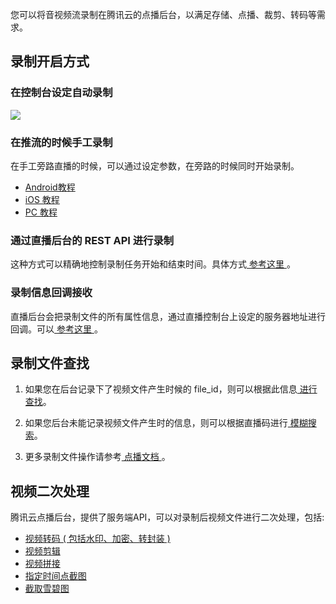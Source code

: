 您可以将音视频流录制在腾讯云的点播后台，以满足存储、点播、裁剪、转码等需求。

## 录制开启方式

### 在控制台设定自动录制

![](https://main.qcloudimg.com/raw/4c51d3cea6320be6c7a93b99b1196a40.png)

### 在推流的时候手工录制

在手工旁路直播的时候，可以通过设定参数，在旁路的时候同时开始录制。

- [ Android教程 ](/document/product/647/16911) 
- [ iOS 教程 ](/document/product/647/16912) 
- [ PC 教程 ](/document/product/647/16913) 

### 通过直播后台的 REST API 进行录制

这种方式可以精确地控制录制任务开始和结束时间。具体方式[ 参考这里 ](https://cloud.tencent.com/document/product/267/9567)。

### 录制信息回调接收

直播后台会把录制文件的所有属性信息，通过直播控制台上设定的服务器地址进行回调。可以[ 参考这里 ](https://cloud.tencent.com/document/product/267/5957)。

## 录制文件查找

1) 如果您在后台记录下了视频文件产生时候的 file_id，则可以根据此信息[ 进行查找](https://cloud.tencent.com/document/product/266/8586)。

2) 如果您后台未能记录视频文件产生时的信息，则可以根据直播码进行[ 模糊搜索](https://cloud.tencent.com/document/product/266/7825)。

3) 更多录制文件操作请参考[ 点播文档 ](https://cloud.tencent.com/document/product/266/10688)。

## 视频二次处理
腾讯云点播后台，提供了服务端API，可以对录制后视频文件进行二次处理，包括:

* [ 视频转码 ( 包括水印、加密、转封装 )](https://cloud.tencent.com/document/product/266/7822)
* [ 视频剪辑 ](https://cloud.tencent.com/document/product/266/10156)
* [ 视频拼接 ](https://cloud.tencent.com/document/product/266/7821)
* [ 指定时间点截图 ](https://cloud.tencent.com/document/product/266/8102)
* [ 截取雪碧图 ](https://cloud.tencent.com/document/product/266/8101)
